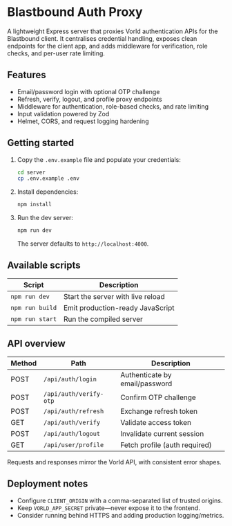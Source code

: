# Blastbound Auth Proxy

A lightweight Express server that proxies Vorld authentication APIs for the Blastbound client. It centralises credential handling, exposes clean endpoints for the client app, and adds middleware for verification, role checks, and per-user rate limiting.

## Features

- Email/password login with optional OTP challenge
- Refresh, verify, logout, and profile proxy endpoints
- Middleware for authentication, role-based checks, and rate limiting
- Input validation powered by Zod
- Helmet, CORS, and request logging hardening

## Getting started

1. Copy the `.env.example` file and populate your credentials:

   ```bash
   cd server
   cp .env.example .env
   ```

2. Install dependencies:

   ```bash
   npm install
   ```

3. Run the dev server:

   ```bash
   npm run dev
   ```

   The server defaults to `http://localhost:4000`.

## Available scripts

| Script        | Description                          |
| ------------- | ------------------------------------ |
| `npm run dev` | Start the server with live reload    |
| `npm run build` | Emit production-ready JavaScript  |
| `npm run start` | Run the compiled server            |

## API overview

| Method | Path                | Description                     |
| ------ | -------------------- | ------------------------------- |
| POST   | `/api/auth/login`    | Authenticate by email/password  |
| POST   | `/api/auth/verify-otp` | Confirm OTP challenge        |
| POST   | `/api/auth/refresh`  | Exchange refresh token          |
| GET    | `/api/auth/verify`   | Validate access token           |
| POST   | `/api/auth/logout`   | Invalidate current session      |
| GET    | `/api/user/profile`  | Fetch profile (auth required)   |

Requests and responses mirror the Vorld API, with consistent error shapes.

## Deployment notes

- Configure `CLIENT_ORIGIN` with a comma-separated list of trusted origins.
- Keep `VORLD_APP_SECRET` private—never expose it to the frontend.
- Consider running behind HTTPS and adding production logging/metrics.
